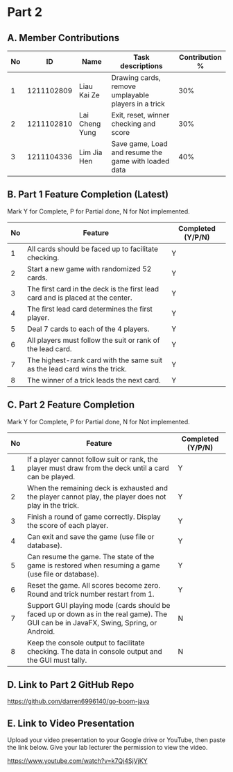# Part 2

## A. Member Contributions

No | ID         | Name | Task descriptions | Contribution %
-- | ---------- | ---- | ----------------- | --------------
1  | 1211102809 | Liau Kai Ze | Drawing cards, remove umplayable players in a trick| 30%
2  | 1211102810 | Lai Cheng Yung | Exit, reset, winner checking and score | 30%
3  | 1211104336 | Lim Jia Hen | Save game, Load and resume the game with loaded data | 40%


## B. Part 1 Feature Completion (Latest)

Mark Y for Complete, P for Partial done, N for Not implemented.

No | Feature                                                                         | Completed (Y/P/N)
-- | ------------------------------------------------------------------------------- | -----------------
1  | All cards should be faced up to facilitate checking.                            | Y
2  | Start a new game with randomized 52 cards.                                      | Y
3  | The first card in the deck is the first lead card and is placed at the center.  | Y
4  | The first lead card determines the first player.                                | Y
5  | Deal 7 cards to each of the 4 players.                                          | Y
6  | All players must follow the suit or rank of the lead card.                      | Y
7  | The highest-rank card with the same suit as the lead card wins the trick.       | Y
8  | The winner of a trick leads the next card.                                      | Y


## C. Part 2 Feature Completion

Mark Y for Complete, P for Partial done, N for Not implemented.

No | Feature                                                                          | Completed (Y/P/N)
-- | -------------------------------------------------------------------------------- | -----------------
1  | If a player cannot follow suit or rank, the player must draw from the deck until a card can be played.| Y
2  | When the remaining deck is exhausted and the player cannot play, the player does not play in the trick.| Y
3  | Finish a round of game correctly. Display the score of each player.| Y
4  | Can exit and save the game (use file or database).| Y
5  | Can resume the game. The state of the game is restored when resuming a game (use file or database).| Y
6  | Reset the game. All scores become zero. Round and trick number restart from 1.| Y
7  | Support GUI playing mode (cards should be faced up or down as in the real game). The GUI can be in JavaFX, Swing, Spring, or Android.| N
8  | Keep the console output to facilitate checking. The data in console output and the GUI must tally.| N


## D. Link to Part 2 GitHub Repo

https://github.com/darren6996140/go-boom-java

## E. Link to Video Presentation

Upload your video presentation to your Google drive or YouTube, then paste the link below. Give your lab lecturer the permission to view the video.

https://www.youtube.com/watch?v=k7Qj4SjVjKY